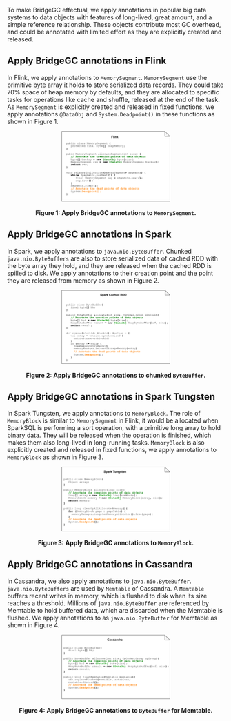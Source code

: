 To make BridgeGC effectual, we apply annotations in popular big data systems to data objects with features of long-lived, great amount, and a simple reference relationship. These objects contribute most GC overhead, and could be annotated with limited effort as they are explicitly created and released.

## Apply BridgeGC annotations in Flink
In Flink, we apply annotations to `MemorySegment`. `MemorySegment` use the primitive byte array it holds to store serialized data records. They could take 70% space of heap memory by defaults, and they are allocated to specific tasks for operations like cache and shuffle, released at the end of the task. As `MemorySegment` is explicitly created and released in fixed functions, we apply annotations `@DataObj` and `System.Deadpoint()` in these functions as shown in Figure 1.

<center>
<img decoding="async" src="../Figures/Flink.svg" width="50%">

**Figure 1: Apply BridgeGC annotations to `MemorySegment`.**
</center>

## Apply BridgeGC annotations in Spark
In Spark, we apply annotations to `java.nio.ByteBuffer`. Chunked `java.nio.ByteBuffers` are also to store serialized data of cached RDD with the byte array they hold, and they are released when the cached RDD is spilled to disk. We apply annotations to their creation point and the point they are released from memory as shown in Figure 2.
<center>
<img decoding="async" src="../Figures/Spark-RDD.svg" width="50%">

**Figure 2: Apply BridgeGC annotations to chunked `ByteBuffer`.**
</center>

## Apply BridgeGC annotations in Spark Tungsten
In Spark Tungsten, we apply annotations to `MemoryBlock`. The role of `MemoryBlock` is similar to `MemorySegment` in Flink, it would be allocated when SparkSQL is performing a sort operation, with a primitive long array to hold binary data. They will be released when the operation is finished, which makes them also long-lived in long-running tasks. `MemoryBlock` is also explicitly created and released in fixed functions, we apply annotations to `MemoryBlock` as shown in Figure 3.

<center>
<img decoding="async" src="../Figures/Spark-Tungsten.svg" width="50%">

**Figure 3: Apply BridgeGC annotations to `MemoryBlock`.**
</center>

## Apply BridgeGC annotations in Cassandra
In Cassandra, we also apply annotations to `java.nio.ByteBuffer`. `java.nio.ByteBuffers` are used by `Memtable` of Cassandra. A `Memtable` buffers recent writes in memory, which is flushed to disk when its size reaches a threshold. Millions of `java.nio.ByteBuffer` are referenced by Memtable to hold buffered data, which are discarded when the Memtable is flushed. We apply annotations to as `java.nio.ByteBuffer` for Memtable as shown in Figure 4.

<center>
<img decoding="async" src="../Figures/Cassandra.svg" width="50%">

**Figure 4: Apply BridgeGC annotations to `ByteBuffer` for Memtable.**
</center>
